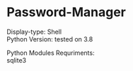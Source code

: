 # Password-Manager
Display-type: Shell<br />
Python Version: tested on 3.8<br />

Python Modules Requriments:<br />
sqlite3
